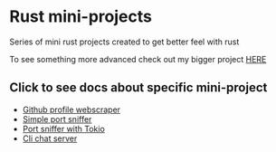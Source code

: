 # Rust mini-projects
Series of mini rust projects created to get better feel with rust

To see something more advanced check out my bigger project [HERE]()

## Click to see docs about specific mini-project
- [Github profile webscraper](projects/gh-web-scraper/)
- [Simple port sniffer](projects/port-sniffer-simple/)
- [Port sniffer with Tokio](projects/port-sniffer-tokio/)
- [Cli chat server](projects/cli-chat-server/)